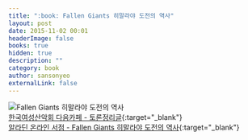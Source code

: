 ```yaml
---
title: ":book: Fallen Giants 히말라야 도전의 역사"
layout: post
date: 2015-11-02 00:01
headerImage: false
books: true
hidden: true
description: ""
category: book
author: sansonyeo
externalLink: false
---
```

![Fallen Giants 히말라야 도전의 역사](https://image.aladin.co.kr/product/6996/26/cover500/8996745510_1.jpg)
<br>[한국여성산악회 다음카페 - 토론정리글](https://cafe.daum.net/8848kwca/5NO3/165){:target="_blank"}
<br>[알라딘 온라인 서점 - Fallen Giants 히말라야 도전의 역사](https://www.aladin.co.kr/shop/wproduct.aspx?ItemId=69962671&start=slayer){:target="_blank"}
<script src="https://utteranc.es/client.js"
        repo="sansonyeo/comments"
        issue-term="pathname"
        theme="github-dark"
        crossorigin="anonymous"
        async>
</script>
